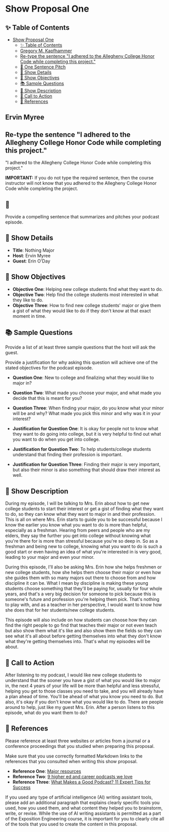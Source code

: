 # Show Proposal One

## ✨ Table of Contents

<!---toc start-->

* [Show Proposal One](#show-proposal-one)
  * [✨ Table of Contents](#-table-of-contents)
  * [Gregory M. Kapfhammer](#gregory-m-kapfhammer)
  * [Re-type the sentence "I adhered to the Allegheny College Honor Code while completing this project."](#re-type-the-sentence-i-adhered-to-the-allegheny-college-honor-code-while-completing-this-project)
  * [🏁 One Sentence Pitch](#-one-sentence-pitch)
  * [🔬 Show Details](#-show-details)
  * [📝 Show Objectives](#-show-objectives)
  * [📚 Sample Questions](#-sample-questions)
  * [🎉 Show Description](#-show-description)
  * [📢 Call to Action](#-call-to-action)
  * [🦜 References](#-references)

<!---toc end-->

## Ervin Myree

## Re-type the sentence "I adhered to the Allegheny College Honor Code while completing this project."

"I adhered to the Allegheny College Honor Code while completing this project."

**IMPORTANT:** If you do not type the required sentence, then the course instructor will not know that you adhered to the Allegheny College Honor Code while completing the project.

## 🏁

Provide a compelling sentence that summarizes and pitches your podcast episode.

## 🔬 Show Details

- **Title**: Nothing Major
- **Host**: Ervin Myree
- **Guest**: Erin O'Day

## 📝 Show Objectives

- **Objective One**: Helping new college students find what they want to do.
- **Objective Two**: Help find the college students most interested in what they like to do.
- **Objective Three**: How to find new college students' major or give them a gist of what they would like to do if they don't know at that exact moment in time.

## 📚 Sample Questions

Provide a list of at least three sample questions that the host will ask the guest.

Provide a justification for why asking this question will achieve one of the stated objectives for the podcast episode.

- **Question One**: New to college and finalizing what they would like to major in?
- **Question Two**: What made you choose your major, and what made you decide that this is meant for you?
- **Question Three**: When finding your major, do you know what your minor will be and why? What made you pick this minor and why was it in your interest?

- **Justification for Question One**: It is okay for people not to know what they want to do going into college, but it is very helpful to find out what you want to do when you get into college.
- **Justification for Question Two**: To help students/college students understand that finding their profession is important.  
- **Justification for Question Three**: Finding their major is very important, but also their minor is also something that should draw their interest as well.

## 🎉 Show Description

During my episode, I will be talking to Mrs. Erin about how to get new college students to start their interest or get a gist of finding what they want to do, so they can know what they want to major in and their profession. This is all on where Mrs. Erin starts to guide you to be successful because I know the earlier you know what you want to do is more than helpful, especially as a freshman. Hearing from peers and people who are my elders, they say the further you get into college without knowing what you're there for is more than stressful because you're so deep in. So as a freshman and being new to college, knowing what you want to do is such a good start or even having an idea of what you're interested in is very good, leading to your major and even your minor.

During this episode, I'll also be asking Mrs. Erin how she helps freshmen or new college students, how she helps them choose their major or even how she guides them with so many majors out there to choose from and how discipline it can be. What I mean by discipline is making these young students choose something that they'll be paying for, usually for four whole years, and that's a very big decision for someone to pick because this is someone's future and profession you're helping them pick. That's nothing to play with, and as a teacher in her perspective, I would want to know how she does that for her students/new college students.

This episode will also include on how students can choose how they can find the right people to go find that teaches their major or not even teach but also show them what it's like and also show them the fields so they can see what it's all about before getting themselves into what they don't know what they're getting themselves into. That's what my episodes will be about.

## 📢 Call to Action

After listening to my podcast, I would like new college students to understand that the sooner you have a gist of what you would like to major in, the next 4 years of your life will be more than helpful and less stressful, helping you get to those classes you need to take, and you will already have a plan ahead of time. You'll be ahead of what you know you need to do. But also, it's okay if you don't know what you would like to do. There are people around to help, just like my guest Mrs. Erin. After a person listens to this episode, what do you want them to do?


## 🦜 References

Please reference at least three websites or articles from a journal or a conference proceedings that you studied when preparing this proposal.

Make sure that you use correctly formatted Markdown links to the references that you consulted when writing this show proposal.

- **Reference One**: [Major resources](https://cds.indiana.edu/career-coaching/podcast.html)
- **Reference Two**: [9 higher ed and career podcasts we love](https://www.onlineu.com/magazine/higher-ed-career-podcasts)
- **Reference Three**: [What Makes a Good Podcast? 11 Expert Tips for Success](https://amplify.matchmaker.fm/what-makes-a-good-podcast/)

If you used any type of artificial intelligence (AI) writing assistant tools, please add an additional paragraph that explains clearly specific tools you used, how you used them, and what content they helped you to brainstorm, write, or revise. While the use of AI writing assistants is permitted as a part of the Exposition Engineering course, it is important for you to clearly cite all of the tools that you used to create the content in this proposal.
